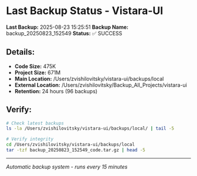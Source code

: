 # Last Backup Status - Vistara-UI

**Last Backup:** 2025-08-23 15:25:51
**Backup Name:** backup_20250823_152549
**Status:** ✅ SUCCESS

## Details:
- **Code Size:** 475K
- **Project Size:** 671M
- **Main Location:** /Users/zvishilovitsky/vistara-ui/backups/local
- **External Location:** /Users/zvishilovitsky/Backup_All_Projects/vistara-ui
- **Retention:** 24 hours (96 backups)

## Verify:
```bash
# Check latest backups
ls -la /Users/zvishilovitsky/vistara-ui/backups/local/ | tail -5

# Verify integrity
cd /Users/zvishilovitsky/vistara-ui/backups/local
tar -tzf backup_20250823_152549_code.tar.gz | head -5
```

---
*Automatic backup system - runs every 15 minutes*
